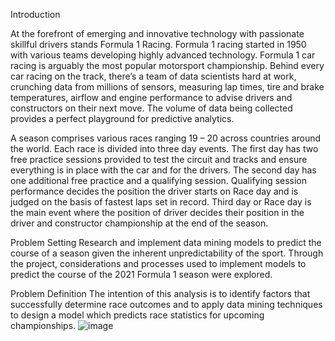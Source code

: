 Introduction

At the forefront of emerging and innovative technology with passionate skillful drivers stands Formula 1 Racing. Formula 1 racing started in 1950 with various teams developing highly advanced technology. Formula 1 car racing is arguably the most popular motorsport championship. Behind every car racing on the track, there’s a team of data scientists hard at work, crunching data from millions of sensors, measuring lap times, tire and brake temperatures, airflow and engine performance to advise drivers and constructors on their next move. The volume of data being collected provides a perfect playground for predictive analytics.

A season comprises various races ranging 19 – 20 across countries around the world. Each race is divided into three day events. The first day has two free practice sessions provided to test the circuit and tracks and ensure everything is in place with the car and for the drivers. The second day has one additional free practice and a qualifying session. Qualifying session performance decides the position the driver starts on Race day and is judged on the basis of fastest laps set in record. Third day or Race day is the main event where the position of driver decides their position in the driver and constructor championship at the end of the season.   



Problem Setting
Research and implement data mining models to predict the course of a season given the inherent unpredictability of the sport. Through the project, considerations and processes used to implement models to predict the course of the 2021 Formula 1 season were explored.

Problem Definition 
The intention of this analysis is to identify factors that successfully determine race outcomes and to apply data mining techniques to design a model which predicts race statistics for upcoming championships.
![image](https://user-images.githubusercontent.com/103969912/165380013-4490d6ce-2e00-4cf5-9015-6514a04b4487.png)

